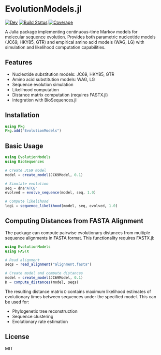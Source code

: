 # EvolutionModels.jl

[![Dev](https://img.shields.io/badge/docs-dev-blue.svg)](https://mashu.github.io/EvolutionModels.jl/dev/)
[![Build Status](https://github.com/mashu/EvolutionModels.jl/actions/workflows/CI.yml/badge.svg?branch=main)](https://github.com/mashu/EvolutionModels.jl/actions/workflows/CI.yml?query=branch%3Amain)
[![Coverage](https://codecov.io/gh/mashu/EvolutionModels.jl/branch/main/graph/badge.svg)](https://codecov.io/gh/mashu/EvolutionModels.jl)

A Julia package implementing continuous-time Markov models for molecular sequence evolution. Provides both parametric nucleotide models (JC69, HKY85, GTR) and empirical amino acid models (WAG, LG) with simulation and likelihood computation capabilities.

## Features

- Nucleotide substitution models: JC69, HKY85, GTR
- Amino acid substitution models: WAG, LG
- Sequence evolution simulation
- Likelihood computation
- Distance matrix computation (requires FASTX.jl)
- Integration with BioSequences.jl

## Installation

```julia
using Pkg
Pkg.add("EvolutionModels")
```

## Basic Usage

```julia
using EvolutionModels
using BioSequences

# Create JC69 model
model = create_model(JC69Model, 0.1)

# Simulate evolution
seq = dna"ATCG"
evolved = evolve_sequence(model, seq, 1.0)

# Compute likelihood
logL = sequence_likelihood(model, seq, evolved, 1.0)
```

## Computing Distances from FASTA Alignment

The package can compute pairwise evolutionary distances from multiple sequence alignments in FASTA format. This functionality requires FASTX.jl:

```julia
using EvolutionModels
using FASTX

# Read alignment
seqs = read_alignment("alignment.fasta")

# Create model and compute distances
model = create_model(JC69Model, 0.1)
D = compute_distances(model, seqs)
```

The resulting distance matrix `D` contains maximum likelihood estimates of evolutionary times between sequences under the specified model. This can be used for:
- Phylogenetic tree reconstruction
- Sequence clustering
- Evolutionary rate estimation

## License

MIT
